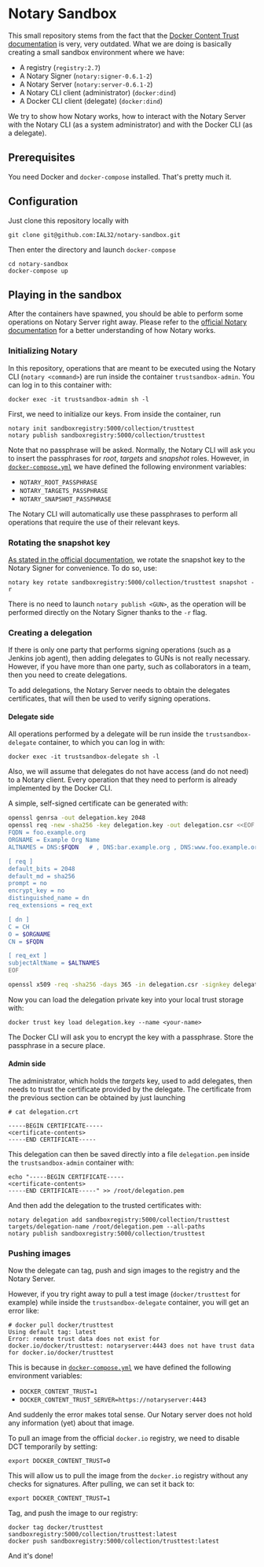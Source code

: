 # Notary Sandbox

This small repository stems from the fact that the [Docker Content Trust documentation](https://docs.docker.com/engine/security/trust/trust_sandbox/) is very, very outdated. What we are doing is basically creating a small sandbox environment where we have:

- A registry (`registry:2.7`)
- A Notary Signer (`notary:signer-0.6.1-2`)
- A Notary Server (`notary:server-0.6.1-2`)
- A Notary CLI client (administrator) (`docker:dind`)
- A Docker CLI client (delegate) (`docker:dind`)

We try to show how Notary works, how to interact with the Notary Server with the Notary CLI (as a system administrator) and with the Docker CLI (as a delegate).

## Prerequisites

You need Docker and `docker-compose` installed. That's pretty much it.

## Configuration

Just clone this repository locally with

```
git clone git@github.com:IAL32/notary-sandbox.git
```

Then enter the directory and launch `docker-compose`

```
cd notary-sandbox
docker-compose up
```

## Playing in the sandbox

After the containers have spawned, you should be able to perform some operations on Notary Server right away. Please refer to the [official Notary documentation](https://github.com/notaryproject/notary/tree/master/docs) for a better understanding of how Notary works.

### Initializing Notary

In this repository, operations that are meant to be executed using the Notary CLI (`notary <command>`) are run inside the container `trustsandbox-admin`. You can log in to this container with:

```
docker exec -it trustsandbox-admin sh -l
```

First, we need to initialize our keys. From inside the container, run

```
notary init sandboxregistry:5000/collection/trusttest
notary publish sandboxregistry:5000/collection/trusttest
```

Note that no passphrase will be asked. Normally, the Notary CLI will ask you to insert the passphrases for *root*, *targets* and *snapshot* roles. However, in [`docker-compose.yml`](https://github.com/IAL32/notary-sandbox/blob/main/docker-compose.yml) we have defined the following environment variables:

- `NOTARY_ROOT_PASSPHRASE`
- `NOTARY_TARGETS_PASSPHRASE`
- `NOTARY_SNAPSHOT_PASSPHRASE`

The Notary CLI will automatically use these passphrases to perform all operations that require the use of their relevant keys.

### Rotating the snapshot key

[As stated in the official documentation](https://github.com/notaryproject/notary/blob/master/docs/best_practices.md#snapshot-key), we rotate the snapshot key to the Notary Signer for convenience. To do so, use:

```
notary key rotate sandboxregistry:5000/collection/trusttest snapshot -r
```

There is no need to launch `notary publish <GUN>`, as the operation will be performed directly on the Notary Signer thanks to the `-r` flag.

### Creating a delegation

If there is only one party that performs signing operations (such as a Jenkins job agent), then adding delegates to GUNs is not really necessary. However, if you have more than one party, such as collaborators in a team, then you need to create delegations.

To add delegations, the Notary Server needs to obtain the delegates certificates, that will then be used to verify signing operations.

#### Delegate side

All operations performed by a delegate will be run inside the `trustsandbox-delegate` container, to which you can log in with:

```
docker exec -it trustsandbox-delegate sh -l
```

Also, we will assume that delegates do not have access (and do not need) to a Notary client. Every operation that they need to perform is already implemented by the Docker CLI.

A simple, self-signed certificate can be generated with:

```bash
openssl genrsa -out delegation.key 2048
openssl req -new -sha256 -key delegation.key -out delegation.csr <<EOF
FQDN = foo.example.org
ORGNAME = Example Org Name
ALTNAMES = DNS:$FQDN   # , DNS:bar.example.org , DNS:www.foo.example.org

[ req ]
default_bits = 2048
default_md = sha256
prompt = no
encrypt_key = no
distinguished_name = dn
req_extensions = req_ext

[ dn ]
C = CH
O = $ORGNAME
CN = $FQDN

[ req_ext ]
subjectAltName = $ALTNAMES
EOF

openssl x509 -req -sha256 -days 365 -in delegation.csr -signkey delegation.key -out delegation.crt
```

Now you can load the delegation private key into your local trust storage with:

```
docker trust key load delegation.key --name <your-name>
```

The Docker CLI will ask you to encrypt the key with a passphrase. Store the passphrase in a secure place.

#### Admin side

The administrator, which holds the *targets* key, used to add delegates, then needs to trust the certificate provided by the delegate. The certificate from the previous section can be obtained by just launching

```
# cat delegation.crt

-----BEGIN CERTIFICATE-----
<certificate-contents>
-----END CERTIFICATE-----
```

This delegation can then be saved directly into a file `delegation.pem` inside the `trustsandbox-admin` container with:

```
echo "-----BEGIN CERTIFICATE-----
<certificate-contents>
-----END CERTIFICATE-----" >> /root/delegation.pem
```

And then add the delegation to the trusted certificates with:

```
notary delegation add sandboxregistry:5000/collection/trusttest targets/delegation-name /root/delegation.pem --all-paths
notary publish sandboxregistry:5000/collection/trusttest
```

### Pushing images

Now the delegate can tag, push and sign images to the registry and the Notary Server.

However, if you try right away to pull a test image (`docker/trusttest` for example) while inside the `trustsandbox-delegate` container, you will get an error like:

```
# docker pull docker/trusttest
Using default tag: latest
Error: remote trust data does not exist for docker.io/docker/trusttest: notaryserver:4443 does not have trust data for docker.io/docker/trusttest
```

This is because in [`docker-compose.yml`](https://github.com/IAL32/notary-sandbox/blob/main/docker-compose.yml) we have defined the following environment variables:

- `DOCKER_CONTENT_TRUST=1`
- `DOCKER_CONTENT_TRUST_SERVER=https://notaryserver:4443`

And suddenly the error makes total sense. Our Notary server does not hold any information (yet) about that image.

To pull an image from the official `docker.io` registry, we need to disable DCT temporarily by setting:

```
export DOCKER_CONTENT_TRUST=0
```

This will allow us to pull the image from the `docker.io` registry without any checks for signatures. After pulling, we can set it back to:

```
export DOCKER_CONTENT_TRUST=1
```

Tag, and push the image to our registry:

```
docker tag docker/trusttest sandboxregistry:5000/collection/trusttest:latest
docker push sandboxregistry:5000/collection/trusttest:latest
```

And it's done!

